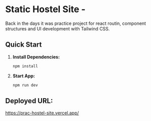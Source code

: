 # Static Hostel Site -

Back in the days it was practice project for react routin, component structures and UI development with Tailwind CSS.

## Quick Start

1. **Install Dependencies:**
   ```bash
   npm install

1. **Start App:**
   ```bash
   npm run dev

## Deployed URL:
   https://prac-hostel-site.vercel.app/
